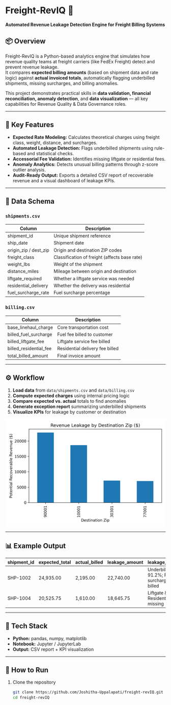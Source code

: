 # Freight-RevIQ 🚚  
**Automated Revenue Leakage Detection Engine for Freight Billing Systems**

## 📦 Overview
Freight-RevIQ is a Python-based analytics engine that simulates how revenue quality teams at freight carriers (like FedEx Freight) detect and prevent revenue leakage.  
It compares **expected billing amounts** (based on shipment data and rate logic) against **actual invoiced totals**, automatically flagging underbilled shipments, missing surcharges, and billing anomalies.

This project demonstrates practical skills in **data validation, financial reconciliation, anomaly detection**, and **data visualization** — all key capabilities for Revenue Quality & Data Governance roles.

---

## 🧠 Key Features
- **Expected Rate Modeling:** Calculates theoretical charges using freight class, weight, distance, and surcharges.
- **Automated Leakage Detection:** Flags underbilled shipments using rule-based and statistical checks.
- **Accessorial Fee Validation:** Identifies missing liftgate or residential fees.
- **Anomaly Analytics:** Detects unusual billing patterns through z-score outlier analysis.
- **Audit-Ready Output:** Exports a detailed CSV report of recoverable revenue and a visual dashboard of leakage KPIs.

---

## 🧾 Data Schema

### `shipments.csv`
| Column | Description |
|--------|--------------|
| shipment_id | Unique shipment reference |
| ship_date | Shipment date |
| origin_zip / dest_zip | Origin and destination ZIP codes |
| freight_class | Classification of freight (affects base rate) |
| weight_lbs | Weight of the shipment |
| distance_miles | Mileage between origin and destination |
| liftgate_required | Whether a liftgate service was needed |
| residential_delivery | Whether the delivery was residential |
| fuel_surcharge_rate | Fuel surcharge percentage |

### `billing.csv`
| Column | Description |
|--------|--------------|
| base_linehaul_charge | Core transportation cost |
| billed_fuel_surcharge | Fuel fee billed to customer |
| billed_liftgate_fee | Liftgate service fee billed |
| billed_residential_fee | Residential delivery fee billed |
| total_billed_amount | Final invoice amount |

---

## ⚙️ Workflow
1. **Load data** from `data/shipments.csv` and `data/billing.csv`  
2. **Compute expected charges** using internal pricing logic  
3. **Compare expected vs. actual** totals to find anomalies  
4. **Generate exception report** summarizing underbilled shipments  
5. **Visualize KPIs** for leakage by customer or destination  

![Sample Output](reports/leakage_by_dest.png)

---

## 📊 Example Output
| shipment_id | expected_total | actual_billed | leakage_amount | leakage_reason |
|--------------|----------------|----------------|----------------|----------------|
| SHP-1002 | 24,935.00 | 2,195.00 | 22,740.00 | Underbilled by 91.2%; Fuel surcharge not billed |
| SHP-1004 | 20,525.75 | 1,610.00 | 18,645.75 | Liftgate & Residential fees missing |

---

## 🧩 Tech Stack
- **Python:** pandas, numpy, matplotlib  
- **Notebook:** Jupyter / JupyterLab  
- **Output:** CSV report + KPI visualization  

---

## 🚀 How to Run
1. Clone the repository  
   ```bash
   git clone https://github.com/Joshitha-Uppalapati/freight-revIQ.git
   cd freight-revIQ

